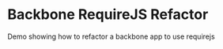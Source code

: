 Backbone RequireJS Refactor
========================

Demo showing how to refactor a backbone app to use requirejs